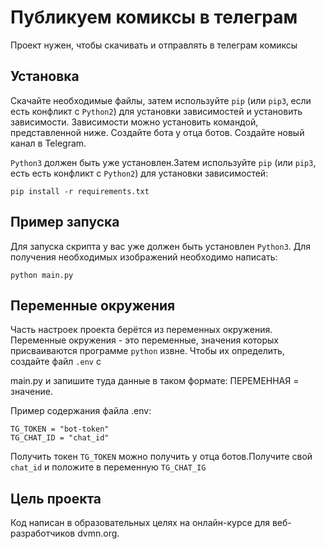 # Публикуем комиксы в телеграм
Проект нужен, чтобы скачивать и отправлять в телеграм комиксы
## Установка
Скачайте необходимые файлы, затем используйте `рiр` (или `рiр3`‚ если есть конфликт с `Python2`) для установки зависимостей и установить зависимости. Зависимости можно установить командой, представленной ниже. Создайте бота у отца ботов. Создайте новый канал в Telegram.

`Python3` должен быть уже установлен.Затем используйте `pip` (или `pip3`, есть есть конфликт с `Python2`) для установки зависимостей:

`pip install -r requirements.txt`

## Пример запуска 

Для запуска скрипта у вас уже должен быть установлен `Python3`. Для получения необходимых изображений необходимо написать:

`python main.py`


## Переменные окружения
Часть настроек проекта берётся из переменных окружения. Переменные окружения - это переменные, значения которых присваиваются программе `python` извне. Чтобы их определить, создайте файл `.env` c

main.py и запишите туда данные в таком формате: ПЕРЕМЕННАЯ = значение.

Пример содержания файла .env:
```
TG_TOKEN = "bot-token"
TG_CHAT_ID = "chat_id"
```
Получить токен `TG_TOKEN` можно получить у отца ботов.Получите свой `chat_id` и положите в переменную `TG_CHAT_IG`

## Цель проекта
Код написан в образовательных целях на онлайн-курсе для веб-разработчиков dvmn.org.